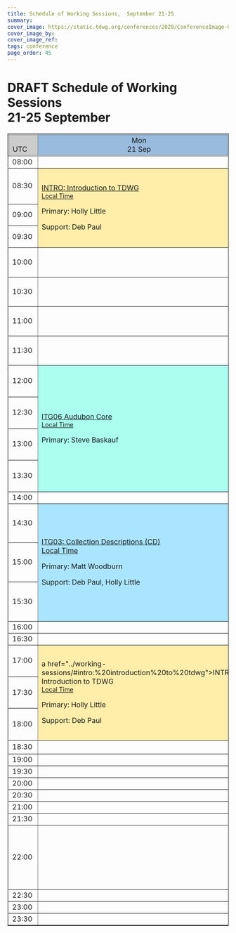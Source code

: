 ```yaml
---
title: Schedule of Working Sessions,  September 21-25
summary: 
cover_image: https://static.tdwg.org/conferences/2020/ConferenceImage-CR.jpg
cover_image_by: 
cover_image_ref: 
tags: conference
page_order: 45
---
```


# DRAFT Schedule of Working Sessions<br />21-25 September

<table border="1">
<thead>
<tr style="border-style: double;">
<td style="background-color: #cccccc; vertical-align: bottom;">UTC</td>
<td style="background-color: #98BBDE; text-align: center;">Mon <br /> 21 Sep</td>
<td style="background-color: #98BBDE; text-align: center;">Tue <br /> 22 Sep</td>
<td style="background-color: #98BBDE; text-align: center;">Wed <br /> 23 Sep</td>
<td style="background-color: #98BBDE; text-align: center;">Thu <br /> 24 Sep</td>
<td style="background-color: #98BBDE; text-align: center;">Fri <br /> 25 Sep</td>
</tr>
</thead>
<tbody>
<tr>
<td>08:00</td>
<td> </td>
<td style="background-color: #e6ffaa;" rowspan="4">
<p><a href="../working-sessions/#itg07:%20how%20did%20it%20die?">ITG07: How Did It Die?</a>
	<br /><span style="font-size:14px"><a href="https://www.timeanddate.com/worldclock/fixedtime.html?msg=TDWG+2020+-+ITG07%3a%20How+did+it+die?&iso=20200922T0800&p1=1440&ah=2&am=" target="_blank">Local Time</a></span></p>
<p>Primary: Sophia Ratcliffe</p>
<p>Support: Quentin Groom</p>
</td>
<td style="background-color: #bbffaa;" rowspan="4">
<p><a href="../working-sessions/#hack01:%20hack4nature">HACK01: Hack4Nature</a>
	<br /><span style="font-size:14px"><a href="https://www.timeanddate.com/worldclock/fixedtime.html?msg=TDWG+2020+-+HACK01%3a%20Hack4Nature&iso=20200923T0800&p1=1440&ah=2&am=" target="_blank">Local Time</a></span>
</p>
<p>Primary: Olivier Rovellotti</p>
</td>
<td> </td>
<td> </td>
</tr>
<tr>
<td>08:30</td>
<td style="background-color: #ffeeaa;" rowspan="3">
<p><a href="../working-sessions/#intro:%20introduction%20to%20tdwg">INTRO: Introduction to TDWG</a>
	<br /><span style="font-size:14px"><a href="https://www.timeanddate.com/worldclock/fixedtime.html?msg=TDWG+2020+-+INTRO%3a%20Introduction+to+TDWG&iso=20200921T0830&p1=1440&ah=2&am=" target="_blank">Local Time</a></span></p>
<p>Primary: Holly Little</p>
<p>Support: Deb Paul</p>
</td>
<td> </td>
<td> </td>
</tr>
<tr>
<td>09:00</td>
<td> </td>
<td> </td>
</tr>
<tr>
<td>09:30</td>
<td> </td>
<td> </td>
</tr>
<tr>
<td>10:00</td>
<td> </td>
<td> </td>
<td> </td>
<td style="background-color: #aaffc3;" rowspan="4">
<p><a href="../working-sessions/#itg09:%20people%20in%20biodiversity%20data%20task%20group">ITG09:  People in Biodiv</a>
	<br /><span style="font-size:14px"><a href="https://www.timeanddate.com/worldclock/fixedtime.html?msg=TDWG+2020+-+ITG09%3a%20People+in+Biodiversity+Data+Task+Group&iso=20200924T1000&p1=1440&ah=2&am=" target="_blank">Local Time</a></span></p>
<p>Primary: David Shorthouse</p>
<p>Support: Quentin Groom   </p>
</td>
<td> </td>
</tr>
<tr>
<td>10:30</td>
<td> </td>
<td> </td>
<td> </td>
<td> </td>
</tr>
<tr>
<td>11:00</td>
<td> </td>
<td> </td>
<td> </td>
<td> </td>
</tr>
<tr>
<td>11:30</td>
<td> </td>
<td> </td>
<td> </td>
<td> </td>
</tr>
<tr>
<td>12:00</td>
<td style="background-color: #aaffee;" rowspan="4">
<p><a href="../working-sessions/#itg06:%20audubon%20core%20maintenance%20group%20annual%20meeting">ITG06 Audubon Core</a>
	<br /><span style="font-size:14px"><a href="https://www.timeanddate.com/worldclock/fixedtime.html?msg=TDWG+2020+-+ITG06%3a%20Audubon+Core+Maintenance+Group+Annual+Meeting&iso=20200921T1200&p1=1440&ah=2&am=" target="_blank">Local Time</a></span></p>
<p>Primary: Steve Baskauf</p>
</td>
<td style="background-color: #ffeeaa;" rowspan="4">
<p><a href="../working-sessions/#ws02:%20abcd/dwc%20alignment%20working%20group">WS02: ABCD/DwC</a>
	<br /><span style="font-size:14px"><a href="https://www.timeanddate.com/worldclock/fixedtime.html?msg=TDWG+2020+-+WS02%3a%20ABCD/DwC+Alignment+Working+Group&iso=20200922T1200&p1=1440&ah=2&am=" target="_blank">Local Time</a></span></p>
<p>Primary: David Fichtmüller</p>
<p>Support: Paula Zermoglio</p>
</td>
<td style="background-color: #aae5ff;" rowspan="4">
<p><a href="../working-sessions/#itg10:%20task%20group%20on%20minimum%20information%20about%20a%20digital%20specimen%20(mids)">ITG10: MIDS</a>
	<br /><span style="font-size:14px"><a href="https://www.timeanddate.com/worldclock/fixedtime.html?msg=TDWG+2020+-+ITG10%3a%20TDWG+Task+Group+on+Minimum+Information+about+a+Digital+Specimen+(MIDS)&iso=20200923T1200&p1=1440&ah=2&am=" target="_blank">Local Time</a></span></p>
<p>Primary: Alex Hardisty</p>
<p>Support: </p>
</td>
<td style="background-color: #aabbff;" rowspan="4">
<p><a href="../working-sessions/#itg04:%20best%20practices%20for%20the%20development%20of%20vocabularies%20of%20values%20(“vocabularies”)">ITG04: Vocabularies</a>
	<br /><span style="font-size:14px"><a href="https://www.timeanddate.com/worldclock/fixedtime.html?msg=TDWG+2020+-+ITG04%3a%20Best+practices+for+development+of+vocabularies+of+values&iso=20200924T1200&p1=1440&ah=2&am=" target="_blank">Local Time</a></span></p>
<p>Primary: Paula Zermoglio</p>
<p>Support: </p>
</td>
<td style="background-color: #e6ffaa;" rowspan="4">
<p><a href="../working-sessions/#itg12:%20annotations%20interest%20group">ITG12: Annotations</a>
	<br /><span style="font-size:14px"><a href="https://www.timeanddate.com/worldclock/fixedtime.html?msg=TDWG+2020+-+ITG12%3a%20Annotations+Interest+Group&iso=20200925T1200&p1=1440&ah=2&am=" target="_blank">Local Time</a></span></p>
<p>Primary: Paul J. Morris</p>
<p>Support: James Macklin, Tim Robertson </p>
</td>
</tr>
<tr>
<td>12:30</td>
</tr>
<tr>
<td>13:00</td>
</tr>
<tr>
<td>13:30</td>
</tr>
<tr>
<td>14:00</td>
<td> </td>
<td> </td>
<td> </td>
<td> </td>
<td> </td>
</tr>
<tr>
<td>14:30</td>
<td style="background-color: #aae5ff;" rowspan="3">
<p><a href="../working-sessions/#itg03:%20collections%20descriptions%20task%20group">ITG03: Collection Descriptions (CD)
	<br /><span style="font-size:14px"><a href="https://www.timeanddate.com/worldclock/fixedtime.html?msg=TDWG+2020+-+ITG03%3a%20Collection+Descriptions+Task+Group&iso=20200921T1430&p1=1440&ah=1&am=30" target="_blank">Local Time</a></span>
</p>
<p>Primary: Matt Woodburn</p>
<p>Support: Deb Paul, Holly Little</p>
</td>
<td style="background-color: #eeaaff;" rowspan="4">
<p><a href="../working-sessions/#bof01:%20converging%20digital%20specimens%20and%20extended%20specimens%20-%20towards%20a%20global%20specification">BOF01: Global specification for specimens</a>
	<br /><span style="font-size:14px"><a href="https://www.timeanddate.com/worldclock/fixedtime.html?msg=TDWG+2020+-+BOF01%3a%20Converging+Digital+Specimens+and+Extended+specimens:+Towards+a+global+specification&iso=20200922T1430&p1=1440&ah=2&am=" target="_blank">Local Time</a></span></p>
<p>Primary: Alex Hardisty</p>
<p>Support: Andrew Bentley</p>
</td>
<td style="background-color: #aaffee;" rowspan="4">
<p><a href="../working-sessions/#itg02:%20darwin%20core%20maintenance%20group">ITG02: Darwin Core</a>
	<br /><span style="font-size:14px"><a href="https://www.timeanddate.com/worldclock/fixedtime.html?msg=TDWG+2020+-+ITG02%3a%20Darwin+Core+Maintenance+Group&iso=20200923T1430&p1=1440&ah=2&am=" target="_blank">Local Time</a></span></p>
<p>Primary: John Wieczorek</p>
<p>Support: Paula Zermoglio, Tim Robertson</p>
</td>
<td style="background-color: #ffeeaa;" rowspan="3">
<p><a href="../working-sessions/#ws01:%20capturing%20ideas%20for%20the%20future%20of%20biocase%20provider%20software%20and%20the%20gbif%20integrated%20publishing%20toolkit%20(ipt)">WS01: BioCASe &amp; IPT</a>
	<br /><span style="font-size:14px"><a href="https://www.timeanddate.com/worldclock/fixedtime.html?msg=TDWG+2020+-+WS01%3a%20Capturing+ideas+for+the+future+of+BioCASe+Provider+Software+and+the+GBIF+Integrated+Publishing+Toolkit&iso=20200924T1430&p1=1440&ah=1&am=30" target="_blank">Local Time</a></span></p>
<p>Primary: Jörg Holetschek</p>
<p>Support: Tim Robertson</p>
</td>
<td style="background-color: #ffeeaa;" rowspan="3">
<p><a href="../working-sessions/#ws01:%20capturing%20ideas%20for%20the%20future%20of%20biocase%20provider%20software%20and%20the%20gbif%20integrated%20publishing%20toolkit%20(ipt)">WS01: BioCASe &amp; IPT</a>
	<br /><span style="font-size:14px"><a href="https://www.timeanddate.com/worldclock/fixedtime.html?msg=TDWG+2020+-+WS01%3a%20Capturing+ideas+for+the+future+of+BioCASe+Provider+Software+and+the+GBIF+Integrated+Publishing+Toolkit&iso=20200925T1430&p1=1440&ah=1&am=30" target="_blank">Local Time</a></span></p>
<p>Primary: Jörg Holetschek</p>
<p>Support: Tim Robertson</p>
</td>
</tr>
<tr>
<td>15:00</td>
</tr>
<tr>
<td>15:30</td>
</tr>
<tr>
<td>16:00</td>
<td> </td>
<td> </td>
<td> </td>
</tr>
<tr>
<td>16:30</td>
<td> </td>
<td> </td>
<td> </td>
<td> </td>
<td> </td>
</tr>
<tr>
<td>17:00</td>
<td style="background-color: #ffeeaa;" rowspan="3">
<p>a href="../working-sessions/#intro:%20introduction%20to%20tdwg">INTRO: Introduction to TDWG</a>
	<br /><span style="font-size:14px"><a href="https://www.timeanddate.com/worldclock/fixedtime.html?msg=TDWG+2020+-+INTRO%3a%20Introduction+to+TDWG&iso=20200921T1700&p1=1440&ah=2&am=" target="_blank">Local Time</a></span></p>
<p>Primary: Holly Little</p>
<p>Support: Deb Paul</p>
</td>
<td style="background-color: #e6ffaa;" rowspan="4">
<p><a href="../working-sessions/#itg08:%20earth%20science%20and%20paleobiology%20interest%20group">ITG08: Earth Sci/Paleo (ESP)
	<br /><span style="font-size:14px"><a href="https://www.timeanddate.com/worldclock/fixedtime.html?msg=TDWG+2020+-+ITG08%3a%20Earth+Science+and+Paleobiology+Interest+Group&iso=20200922T1700&p1=1440&ah=2&am=" target="_blank">Local Time</a></span></p>
<p>Primary: Denné Reed</p>
<p>Support: Holly Little    </p>
</td>
<td style="background-color: #bbffaa;" rowspan="4">
<p><a href="../working-sessions/#itg11:%20species%20information%20interest%20group">ITG11: Species Info</a>
	<br /><span style="font-size:14px"><a href="https://www.timeanddate.com/worldclock/fixedtime.html?msg=TDWG+2020+-+ITG11%3a%20Species+Information+IG&iso=20200923T1700&p1=1440&ah=2&am=" target="_blank">Local Time</a></span></p>
<p>Primary: Paco Pando</p>
</td>
<td style="background-color: #aae5ff;" rowspan="4">
<p><a href="../working-sessions/#ws03:%20living%20atlases%20workshop%20for%20end%20users">WS03:Living Atlases</a>
	<br /><span style="font-size:14px"><a href="https://www.timeanddate.com/worldclock/fixedtime.html?msg=TDWG+2020+-+WS03%3a%20Living+Atlases+workshhop+for+end+users&iso=20200924T1700&p1=1440&ah=2&am=" target="_blank">Local Time</a></span></p>
<p>Pirmary: Marie-Elise Lecoq</p>
<p>Support: Paula Zermoglio </p>
</td>
<td style="background-color: #aabbff;" rowspan="4">
<p><a href="../working-sessions/#itg14:%20genomic%20biodiversity%20interest%20group">ITG14: Genomic Biodiversity</a>
	<br /><span style="font-size:14px"><a href="https://www.timeanddate.com/worldclock/fixedtime.html?msg=TDWG+2020+-+ITG14%3a%20Genomic+Biodiversity+Interest+Group&iso=20200924T1430&p1=1440&ah=2&am=" target="_blank">Local Time</a></span></p>
<p>Primary: Ramona Walls</p>
<p>Support:</p>
</td>
</tr>
<tr>
<td>17:30</td>
</tr>
<tr>
<td>18:00</td>
</tr>
<tr>
<td>18:30</td>
<td> </td>
</tr>
<tr>
<td>19:00</td>
<td> </td>
<td> </td>
<td> </td>
<td> </td>
<td> </td>
</tr>
<tr>
<td>19:30 </td>
<td> </td>
<td> </td>
<td> </td>
<td> </td>
<td> </td>
</tr>
<tr>
<td>20:00</td>
<td> </td>
<td> </td>
<td> </td>
<td> </td>
<td> </td>
</tr>
<tr>
<td>20:30</td>
<td> </td>
<td> </td>
<td> </td>
<td> </td>
<td> </td>
</tr>
<tr>
<td>21:00</td>
<td> </td>
<td style="background-color: #ffff99;" rowspan="4">
<p><a href="../working-sessions/#itg01:%20taxon%20names%20and%20concepts">ITG01: TNC <br />
  <span style="font-size:14px"><a href="https://www.timeanddate.com/worldclock/fixedtime.html?msg=TDWG+2020++%3A++Taxon+Names+and+Concepts+Interest+Group&iso=20200922T2100&p1=1440&ah=2&am=" target="_blank">Local Time</a></span></p>
<p>Primary: Niels Klazenga</p>
<p>Support:</p>
</td>
<td> </td>
<td style="background-color: #e6ffaa;" rowspan="4">
<p><a href="../working-sessions/#itg05:%20machine%20observations%20interest%20group">ITG05: Machine Observations</a>
	<br /><span style="font-size:14px"><a href="https://www.timeanddate.com/worldclock/fixedtime.html?msg=TDWG+2020+-+ITG05%3a%20Machine+Observations+Interest+Group&iso=20200924T2100&p1=1440&ah=2&am=" target="_blank">Local Time</a></span></p>
<p>Primary: Peggy Newman</p>
<p>Support: </p>
</td>
<td> </td>
</tr>
<tr>
<td>21:30</td>
<td> </td>
<td> </td>
<td> </td>
</tr>
<tr>
<td>22:00</td>
<td> </td>
<td style="background-color: #bbffaa;" rowspan="4">
<p><a href="../working-sessions/#itg13:%20citizen%20science%20interest%20group">ITG13: Citizen Science</a>
	<br /><span style="font-size:14px"><a href="https://www.timeanddate.com/worldclock/fixedtime.html?msg=TDWG+2020+-+ITG13%3a%20Citizen+Science+Interest+Group&iso=20200923T2200&p1=1440&ah=2&am=" target="_blank">Local Time</a></span></p>
<p>Primary: Rob Stevenson</p>
<p>Support: </p>
</td>
<td> </td>
</tr>
<tr>
<td>22:30</td>
<td> </td>
<td> </td>
</tr>
<tr>
<td>23:00</td>
<td> </td>
<td> </td>
<td> </td>
<td> </td>
</tr>
<tr>
<td>23:30</td>
<td> </td>
<td> </td>
<td> </td>
<td> </td>
</tr>
</tbody>
</table>
